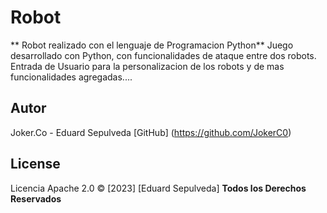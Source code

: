 # Robot

** Robot realizado con el lenguaje de Programacion Python**
Juego desarrollado con Python, con funcionalidades de ataque entre dos robots. 
Entrada de Usuario para la personalizacion de los robots y de mas funcionalidades agregadas....



## Autor

Joker.Co - Eduard Sepulveda
[GitHub]  (https://github.com/JokerC0)


## License

Licencia Apache 2.0 © [2023] [Eduard Sepulveda]
**Todos los Derechos Reservados**

